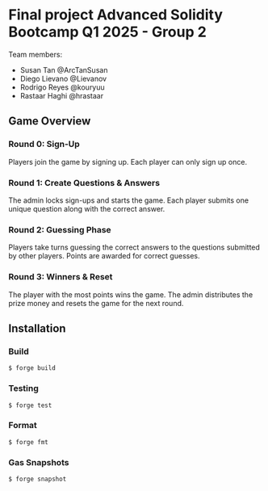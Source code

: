 # Final project Advanced Solidity Bootcamp Q1 2025 - Group 2
Team members:
- Susan Tan @ArcTanSusan
- Diego Lievano @Lievanov
- Rodrigo Reyes @kouryuu
- Rastaar Haghi @hrastaar

## Game Overview
### Round 0: Sign-Up
Players join the game by signing up. Each player can only sign up once.

### Round 1: Create Questions & Answers
The admin locks sign-ups and starts the game. Each player submits one unique question along with the correct answer.

### Round 2: Guessing Phase
Players take turns guessing the correct answers to the questions submitted by other players. Points are awarded for correct guesses.

### Round 3: Winners & Reset
The player with the most points wins the game. The admin distributes the prize money and resets the game for the next round.


## Installation

### Build

```shell
$ forge build
```

### Testing

```shell
$ forge test
```

### Format

```shell
$ forge fmt
```

### Gas Snapshots

```shell
$ forge snapshot
```
